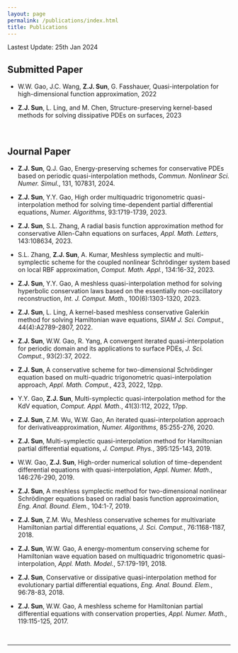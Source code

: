 ```yaml
---
layout: page
permalink: /publications/index.html
title: Publications
---
```


Lastest Update: 25th Jan 2024

## Submitted Paper

- W.W. Gao, J.C. Wang, **Z.J. Sun**, G. Fasshauer, Quasi-interpolation for high-dimensional function approximation, 2022


- **Z.J. Sun**, L. Ling, and M. Chen, Structure-preserving kernel-based methods for solving dissipative PDEs on surfaces, 2023





  <br>

## Journal Paper


- **Z.J. Sun**, Q.J. Gao, Energy-preserving schemes for conservative PDEs based on periodic quasi-interpolation methods, *Commun. Nonlinear Sci. Numer. Simul.*, 131, 107831, 2024.

- **Z.J. Sun**, Y.Y. Gao, High order multiquadric trigonometric quasi-interpolation method for solving time-dependent partial differential equations, *Numer. Algorithms*, 93:1719-1739, 2023.

- **Z.J. Sun**, S.L. Zhang, A radial basis function approximation method for conservative Allen-Cahn equations on surfaces, *Appl. Math. Letters*, 143:108634, 2023.

- S.L. Zhang, **Z.J. Sun**, A. Kumar, Meshless symplectic and multi-symplectic scheme for the coupled nonlinear Schrödinger system based on local RBF approximation, *Comput. Math. Appl.*, 134:16-32, 2023.

- **Z.J. Sun**, Y.Y. Gao, A meshless quasi-interpolation method for solving hyperbolic conservation laws based on the essentially non-oscillatory reconstruction, *Int. J. Comput. Math.*, 100(6):1303-1320, 2023.

- **Z.J. Sun**, L. Ling, A kernel-based meshless conservative Galerkin method for solving Hamiltonian wave equations, *SIAM J. Sci. Comput.*, 44(4):A2789-2807, 2022.

- **Z.J. Sun**, W.W. Gao, R. Yang, A convergent iterated quasi-interpolation for periodic domain and its applications to surface PDEs, *J. Sci. Comput.*, 93(2):37, 2022.

- **Z.J. Sun**, A conservative scheme for two-dimensional Schrödinger equation based on multi-quadric trigonometric quasi-interpolation approach, *Appl. Math. Comput.*, 423, 2022, 12pp.

- Y.Y. Gao, **Z.J. Sun**, Multi-symplectic quasi-interpolation method for the KdV equation, *Comput. Appl. Math.*, 41(3):112, 2022, 17pp.

- **Z.J. Sun**, Z.M. Wu, W.W. Gao, An iterated quasi-interpolation approach for derivativeapproximation, *Numer. Algorithms*, 85:255-276, 2020.

- **Z.J. Sun**, Multi-symplectic quasi-interpolation method for Hamiltonian partial differential equations, *J. Comput. Phys.*, 395:125-143, 2019.

- W.W. Gao, **Z.J. Sun**, High-order numerical solution of time-dependent differential equations with quasi-interpolation, *Appl. Numer. Math.*, 146:276-290, 2019.

- **Z.J. Sun**, A meshless symplectic method for two-dimensional nonlinear Schrödinger equations based on radial basis function approximation, *Eng. Anal. Bound. Elem.*, 104:1-7, 2019.

- **Z.J. Sun**, Z.M. Wu, Meshless conservative schemes for multivariate Hamiltonian partial differential equations, *J. Sci. Comput.*, 76:1168-1187, 2018.

- **Z.J. Sun**, W.W. Gao, A energy-momentum conserving scheme for Hamiltonian wave equation based on multiquadric trigonometric quasi-interpolation, *Appl. Math. Model.*, 57:179-191, 2018.

- **Z.J. Sun**, Conservative or dissipative quasi-interpolation method for evolutionary partial differential equations, *Eng. Anal. Bound. Elem.*, 96:78-83, 2018.

- **Z.J. Sun**, W.W. Gao, A meshless scheme for Hamiltonian partial differential equations with conservation properties, *Appl. Numer. Math.*, 119:115-125, 2017.

  <br>

---


